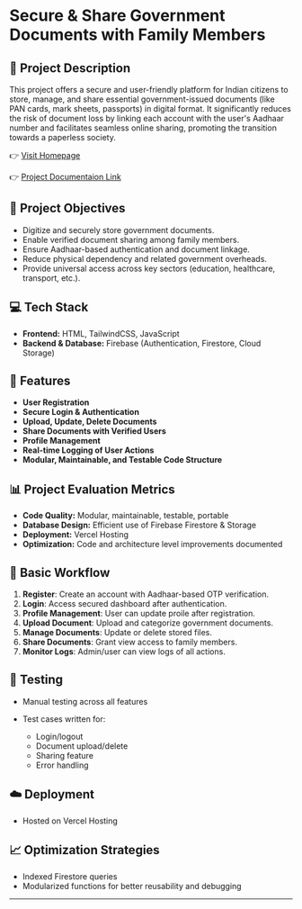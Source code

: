 
# Secure & Share Government Documents with Family Members

## 📝 Project Description

This project offers a secure and user-friendly platform for Indian citizens to store, manage, and share essential government-issued documents (like PAN cards, mark sheets, passports) in digital format. It significantly reduces the risk of document loss by linking each account with the user's Aadhaar number and facilitates seamless online sharing, promoting the transition towards a paperless society.

👉 [Visit Homepage](https://um-secure-share.vercel.app/)

👉 [Project Documentaion Link](https://drive.google.com/file/d/1Su9I3mnl5tInktZMgxFze3Fqv9v9NJCi/view?usp=drive_link) 


## 🎯 Project Objectives

* Digitize and securely store government documents.
* Enable verified document sharing among family members.
* Ensure Aadhaar-based authentication and document linkage.
* Reduce physical dependency and related government overheads.
* Provide universal access across key sectors (education, healthcare, transport, etc.).

## 💻 Tech Stack

* **Frontend:** HTML, TailwindCSS, JavaScript
* **Backend & Database:** Firebase (Authentication, Firestore, Cloud Storage)

## 🚀 Features

* **User Registration**
* **Secure Login & Authentication**
* **Upload, Update, Delete Documents**
* **Share Documents with Verified Users**
* **Profile Management**
* **Real-time Logging of User Actions**
* **Modular, Maintainable, and Testable Code Structure**

## 📊 Project Evaluation Metrics

* **Code Quality:** Modular, maintainable, testable, portable
* **Database Design:** Efficient use of Firebase Firestore & Storage
* **Deployment:** Vercel Hosting
* **Optimization:** Code and architecture level improvements documented

## 🔄 Basic Workflow

1. **Register**: Create an account with Aadhaar-based OTP verification.
2. **Login**: Access secured dashboard after authentication.
3. **Profile Management**: User can update proile after registration.
3. **Upload Document**: Upload and categorize government documents.
4. **Manage Documents**: Update or delete stored files.
5. **Share Documents**: Grant view access to family members.
6. **Monitor Logs**: Admin/user can view logs of all actions.


## 🧪 Testing

* Manual testing across all features
* Test cases written for:

  * Login/logout
  * Document upload/delete
  * Sharing feature
  * Error handling

## ☁️ Deployment

* Hosted on Vercel Hosting

## 📈 Optimization Strategies

* Indexed Firestore queries
* Modularized functions for better reusability and debugging

---

